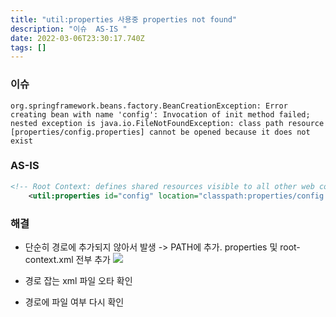 ```yaml
---
title: "util:properties 사용중 properties not found"
description: "이슈  AS-IS "
date: 2022-03-06T23:30:17.740Z
tags: []
---
```

### 이슈
```
org.springframework.beans.factory.BeanCreationException: Error creating bean with name 'config': Invocation of init method failed; nested exception is java.io.FileNotFoundException: class path resource [properties/config.properties] cannot be opened because it does not exist
```

### AS-IS
```xml
<!-- Root Context: defines shared resources visible to all other web components -->
	<util:properties id="config" location="classpath:properties/config.properties"/>
```

### 해결
- 단순히 경로에 추가되지 않아서 발생 -> PATH에 추가. properties 및 root-context.xml 전부 추가 
![](/images/01677eba-eae7-45f2-855c-72106ea2c61a-image.png)

- 경로 잡는 xml 파일 오타 확인

- 경로에 파일 여부 다시 확인